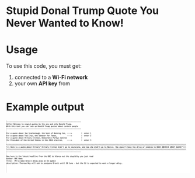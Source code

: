 # Stupid Donal Trump Quote You Never Wanted to Know!

# Usage

To use this code, you must get:
1.  connected to a __Wi-Fi network__   
2.  your own __API key__ from

# Example output
![](output.PNG)
